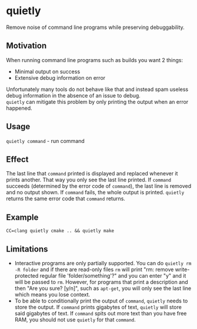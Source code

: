 # quietly
Remove noise of command line programs while preserving debuggability.

## Motivation
When running command line programs such as builds you want 2 things:
* Minimal output on success
* Extensive debug information on error

Unfortunately many tools do not behave like that and instead spam useless debug information in the absence of an issue to debug.  
`quietly` can mitigate this problem by only printing the output when an error happened.

## Usage
`quietly command` - run command  

## Effect
The last line that `command` printed is displayed and replaced whenever it prints another. That way you only see the last line printed. If `command` succeeds (determined by the error code of `command`), the last line is removed and no output shown. If `command` fails, the whole output is printed. `quietly` returns the same error code that `command` returns.

## Example
`CC=clang quietly cmake .. && quietly make`  

## Limitations
* Interactive programs are only partially supported. You can do `quietly rm -R folder` and if there are read-only files `rm` will print "rm: remove write-protected regular file 'folder/something'?" and you can enter "y" and it will be passed to `rm`. However, for programs that print a description and then "Are you sure? [y/n]", such as `apt-get`, you will only see the last line which means you lose context.
* To be able to conditionally print the output of `command`, `quietly` needs to store the output. If `command` prints gigabytes of text, `quietly` will store said gigabytes of text. If `command` spits out more text than you have free RAM, you should not use `quietly` for that `command`.
